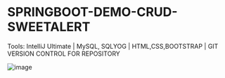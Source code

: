 # SPRINGBOOT-DEMO-CRUD-SWEETALERT

Tools: IntelliJ Ultimate | MySQL, SQLYOG | HTML,CSS,BOOTSTRAP | GIT VERSION CONTROL FOR REPOSITORY

![image](https://github.com/user-attachments/assets/37e7386e-5e2b-425f-9340-75d78705a7fe)
